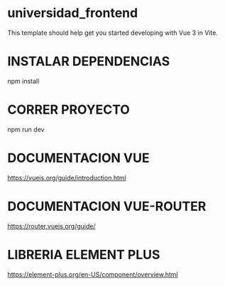 # universidad_frontend

This template should help get you started developing with Vue 3 in Vite.

# INSTALAR DEPENDENCIAS
npm install

# CORRER PROYECTO
npm run dev

# DOCUMENTACION VUE
https://vuejs.org/guide/introduction.html

# DOCUMENTACION VUE-ROUTER
https://router.vuejs.org/guide/

# LIBRERIA ELEMENT PLUS
https://element-plus.org/en-US/component/overview.html
